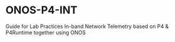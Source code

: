 # ONOS-P4-INT
Guide for Lab Practices In-band Network Telemetry based on P4 &amp; P4Runtime together using ONOS
